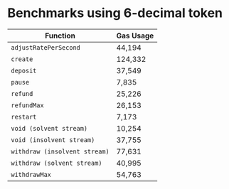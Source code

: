 # Benchmarks using 6-decimal token

| Function                      | Gas Usage |
| ----------------------------- | --------- |
| `adjustRatePerSecond`         | 44,194    |
| `create`                      | 124,332   |
| `deposit`                     | 37,549    |
| `pause`                       | 7,835     |
| `refund`                      | 25,226    |
| `refundMax`                   | 26,153    |
| `restart`                     | 7,173     |
| `void (solvent stream)`       | 10,254    |
| `void (insolvent stream)`     | 37,755    |
| `withdraw (insolvent stream)` | 77,631    |
| `withdraw (solvent stream)`   | 40,995    |
| `withdrawMax`                 | 54,763    |
